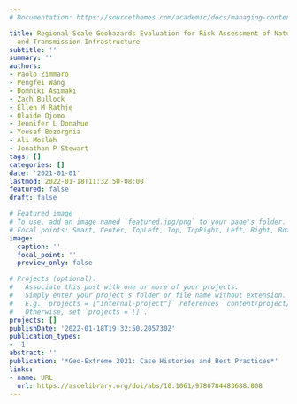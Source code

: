 ```yaml
---
# Documentation: https://sourcethemes.com/academic/docs/managing-content/

title: Regional-Scale Geohazards Evaluation for Risk Assessment of Natural Gas Storage
  and Transmission Infrastructure
subtitle: ''
summary: ''
authors:
- Paolo Zimmaro
- Pengfei Wang
- Domniki Asimaki
- Zach Bullock
- Ellen M Rathje
- Olaide Ojomo
- Jennifer L Donahue
- Yousef Bozorgnia
- Ali Mosleh
- Jonathan P Stewart
tags: []
categories: []
date: '2021-01-01'
lastmod: 2022-01-18T11:32:50-08:00
featured: false
draft: false

# Featured image
# To use, add an image named `featured.jpg/png` to your page's folder.
# Focal points: Smart, Center, TopLeft, Top, TopRight, Left, Right, BottomLeft, Bottom, BottomRight.
image:
  caption: ''
  focal_point: ''
  preview_only: false

# Projects (optional).
#   Associate this post with one or more of your projects.
#   Simply enter your project's folder or file name without extension.
#   E.g. `projects = ["internal-project"]` references `content/project/deep-learning/index.md`.
#   Otherwise, set `projects = []`.
projects: []
publishDate: '2022-01-18T19:32:50.205730Z'
publication_types:
- '1'
abstract: ''
publication: '*Geo-Extreme 2021: Case Histories and Best Practices*'
links:
- name: URL
  url: https://ascelibrary.org/doi/abs/10.1061/9780784483688.008
---
```

